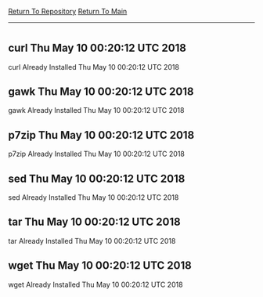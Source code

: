 [Return To Repository](https://github.com/deathbybandaid/piholeparser/)
[Return To Main](https://github.com/deathbybandaid/piholeparser/blob/master/RecentRunLogs/Mainlog.md)
____________________________________
# 
## curl Thu May 10 00:20:12 UTC 2018
curl Already Installed Thu May 10 00:20:12 UTC 2018
## gawk Thu May 10 00:20:12 UTC 2018
gawk Already Installed Thu May 10 00:20:12 UTC 2018
## p7zip Thu May 10 00:20:12 UTC 2018
p7zip Already Installed Thu May 10 00:20:12 UTC 2018
## sed Thu May 10 00:20:12 UTC 2018
sed Already Installed Thu May 10 00:20:12 UTC 2018
## tar Thu May 10 00:20:12 UTC 2018
tar Already Installed Thu May 10 00:20:12 UTC 2018
## wget Thu May 10 00:20:12 UTC 2018
wget Already Installed Thu May 10 00:20:12 UTC 2018

